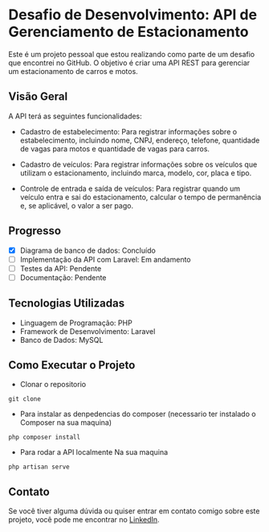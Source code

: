 # Desafio de Desenvolvimento: API de Gerenciamento de Estacionamento

Este é um projeto pessoal que estou realizando como parte de um desafio que encontrei no GitHub. O objetivo é criar uma API REST para gerenciar um estacionamento de carros e motos.

## Visão Geral

A API terá as seguintes funcionalidades:

- Cadastro de estabelecimento: Para registrar informações sobre o estabelecimento, incluindo nome, CNPJ, endereço, telefone, quantidade de vagas para motos e quantidade de vagas para carros.

- Cadastro de veículos: Para registrar informações sobre os veículos que utilizam o estacionamento, incluindo marca, modelo, cor, placa e tipo.

- Controle de entrada e saída de veículos: Para registrar quando um veículo entra e sai do estacionamento, calcular o tempo de permanência e, se aplicável, o valor a ser pago.

## Progresso

- [x] Diagrama de banco de dados: Concluído
- [ ] Implementação da API com Laravel: Em andamento
- [ ] Testes da API: Pendente
- [ ] Documentação: Pendente

## Tecnologias Utilizadas

- Linguagem de Programação: PHP
- Framework de Desenvolvimento: Laravel
- Banco de Dados: MySQL

## Como Executar o Projeto


- Clonar o repositorio 

```code
git clone 
```

- Para instalar as denpedencias do composer (necessario ter instalado o Composer na sua maquina)

```code
php composer install 
```

- Para rodar a API localmente Na sua maquina


```code
php artisan serve
```


## Contato

Se você tiver alguma dúvida ou quiser entrar em contato comigo sobre este projeto, você pode me encontrar no [LinkedIn](https://github.com/Mizaeldouglas/api-de-gerenciar-estacionamento_Laravel.git).


<br>
